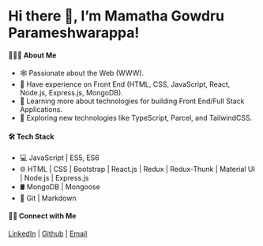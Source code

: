 # Hi there 👋, I’m Mamatha Gowdru Parameshwarappa!
#### 👩🏻‍💻 About Me
- 🕸️   Passionate about the Web (WWW).
- 🔭   Have experience on Front End (HTML, CSS, JavaScript, React, Node.js, Express.js, MongoDB).
- 🌱   Learning more about technologies for building Front End/Full Stack Applications.
- 🤔   Exploring new technologies like TypeScript, Parcel, and TailwindCSS.

#### 🛠 Tech Stack
- 💻   JavaScript | ES5, ES6 
- 🌐   HTML | CSS | Bootstrap | React.js | Redux | Redux-Thunk | Material UI | Node.js | Express.js 
- 🛢   MongoDB | Mongoose
- 🔧   Git | Markdown

#### 🤝🏻 Connect with Me
[LinkedIn](https://www.linkedin.com/in/mamthagp/) | [Github](https://github.com/mamthagp) | [Email](mamathagp.93@gmail.com)<a href="mamathagp.93@gmail.com"></a>












<!--

Here are some ideas to get you started:

- 🔭 I’m currently working on ...
- 🌱 I’m currently learning ...
- 👯 I’m looking to collaborate on ...
- 🤔 I’m looking for help with ...
- 💬 Ask me about ...
- 📫 How to reach me: ...
- 😄 Pronouns: ...
- ⚡ Fun fact: ...
-->
